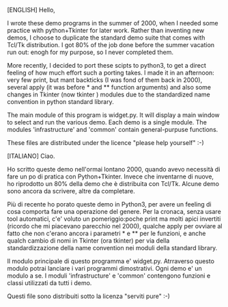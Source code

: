 [ENGLISH]
Hello,

I wrote these demo programs in the summer of 2000, when I needed some practice with 
python+Tkinter for later work. Rather than inventing new demos, I choose to duplicate
the standard demo suite that comes with Tcl/Tk distribution. I got 80% of the job done 
before the summer vacation run out: enogh for my purpose, so I never completed them. 

More recently, I decided to port these scipts to python3, to get a direct feeling of how much effort 
such a porting takes. I made it in an afternoon: very few print, but mant backticks (I was fond of 
them back in 2000), several apply (it was before * and ** function arguments) and also some 
changes in Tkinter (now tkinter ) modules due to the standardized name convention in python
standard library.  

The main module of this program is widget.py. It will display a main window
to select and run the various demo. Each demo is a single module.  The modules 'infrastructure' 
and 'common' contain general-purpuse functions. 

These files are distributed under the licence "please help yourself" :-)

[ITALIANO]
Ciao.  

Ho scritto queste demo nell'ormai lontano 2000, quando avevo necessità di
fare un  po di pratica con Python+Tkinter. Invece che inventarne di nuove, 
ho riprodotto un 80% della demo che è distribuita con Tcl/Tk. Alcune demo 
sono ancora da scrivere, altre da completare. 

Più di recente ho porato queste demo in Python3, per avere un feeling di
cosa comporta fare una operazione del genere. Per la cronaca, senza usare tool
automatici, c'e' voluto un pomeriggio:poche print ma molti apici invertiti (ricordo 
che mi piacevano parecchio nel 2000), qualche apply per ovviare al fatto che non 
c'erano ancora i parametri * e ** per le funzioni, e anche qualch cambio di nomi in 
Tkinter (ora tkinter) per via della standardizzazione della name convention nei 
moduli della standard library.

Il modulo principale di questo programma e' widget.py.
Atrraverso questo modulo potrai lanciare i vari programmi dimostrativi.
Ogni demo e' un modulo a se.
I moduli 'infrastructure' e 'common' contengono funzioni e classi
utilizzati da tutti i demo.

Questi file sono distribuiti sotto la licenza "serviti pure" :-)
